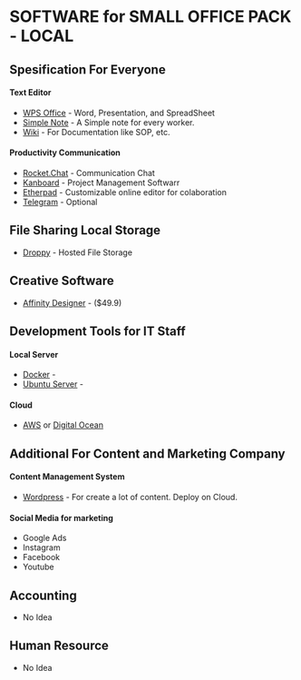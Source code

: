 # SOFTWARE for SMALL OFFICE PACK - LOCAL

## Spesification For Everyone

#### Text Editor
<ul>
  <li>
    <a href="https://www.wps.com/">WPS Office</a> - Word, Presentation, and SpreadSheet
  </li>
  <li>
    <a href="https://github.com/Automattic/simplenote-electron">Simple Note</a> - A Simple note for every worker.
  </li>
  <li>
    <a href="https://github.com/wikimedia/mediawiki">Wiki</a> - For Documentation like SOP, etc.
  </li>
</ul>

#### Productivity Communication
<ul>
  <li>
    <a href="https://rocket.chat/">Rocket.Chat</a> - Communication Chat
  </li>
  <li>
    <a href="https://kanboard.org/">Kanboard</a> - Project Management Softwarr
  </li>
  <li>
    <a href="https://etherpad.org/">Etherpad</a> - Customizable online editor for colaboration
  </li>
  <li>
    <a href="">Telegram</a> - Optional
  </li>
</ul>

## File Sharing Local Storage
<ul>
  <li><a href="https://github.com/silverwind/droppy">Droppy</a> - Hosted File Storage</li>
</ul>

## Creative Software 
<ul>
  <li><a href="https://affinity.serif.com/en-gb/">Affinity Designer</a> - ($49.9)</li>
</ul>

## Development Tools for IT Staff
#### Local Server
<ul>
  <li><a href="https://www.docker.com/">Docker</a> - </li>
  <li><a href="https://ubuntu.com/download/server">Ubuntu Server</a> - </li>
</ul>

#### Cloud
<ul>
  <li><a href="">AWS</a> or <a href="">Digital Ocean</a></li>
</ul>

## Additional For Content and Marketing Company

#### Content Management System
<ul>
  <li><a href="https://wordpress.com/">Wordpress</a> - For create a lot of content. Deploy on Cloud.</li>
</ul>

#### Social Media for marketing
<ul>
  <li>Google Ads</li>
  <li>Instagram</li>
  <li>Facebook</li>
  <li>Youtube</li>
</ul>

## Accounting
<ul>
  <li>No Idea</li>
</ul>

## Human Resource
<ul>
  <li>No Idea</li>
</ul>